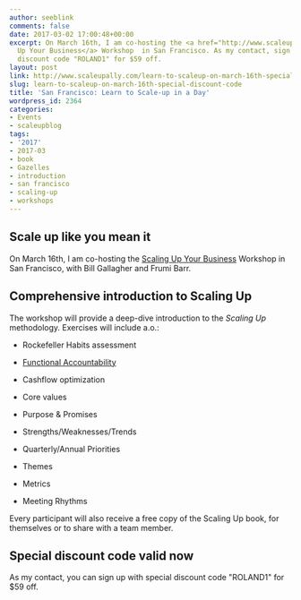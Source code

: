 ```yaml
---
author: seeblink
comments: false
date: 2017-03-02 17:00:48+00:00
excerpt: On March 16th, I am co-hosting the <a href="http://www.scaleupally.com/sf-scaling-up-workshop-20170316">Scaling
  Up Your Business</a> Workshop  in San Francisco. As my contact, sign up with special
  discount code "ROLAND1" for $59 off.
layout: post
link: http://www.scaleupally.com/learn-to-scaleup-on-march-16th-special-discount-code/
slug: learn-to-scaleup-on-march-16th-special-discount-code
title: 'San Francisco: Learn to Scale-up in a Day'
wordpress_id: 2364
categories:
- Events
- scaleupblog
tags:
- '2017'
- 2017-03
- book
- Gazelles
- introduction
- san francisco
- scaling-up
- workshops
---
```


## Scale up like you mean it



On March 16th, I am co-hosting the [Scaling Up Your Business](http://www.scaleupally.com/sf-scaling-up-workshop-20170316) Workshop in San Francisco, with Bill Gallagher and Frumi Barr.



## Comprehensive introduction to Scaling Up



The workshop will provide a deep-dive introduction to the _Scaling Up_ methodology. Exercises will include a.o.:





  * Rockefeller Habits assessment


  * [Functional Accountability](http://www.scaleupally.com/functional-accountability/)


  * Cashflow optimization


  * Core values


  * Purpose & Promises


  * Strengths/Weaknesses/Trends


  * Quarterly/Annual Priorities


  * Themes


  * Metrics


  * Meeting Rhythms



Every participant will also receive a free copy of the Scaling Up book, for themselves or to share with a team member.



## Special discount code valid now



As my contact, you can sign up with special discount code "ROLAND1" for $59 off.
